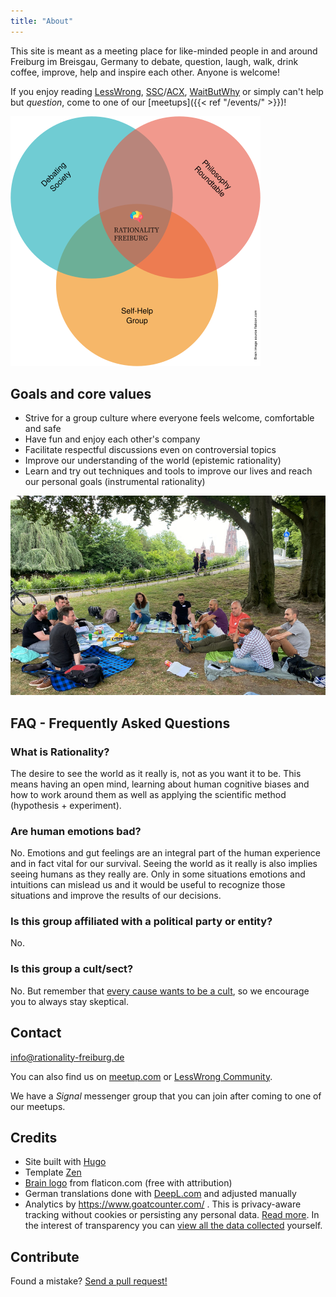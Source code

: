 ```yaml
---
title: "About"
---
```


This site is meant as a meeting place for like-minded people in and around
Freiburg im Breisgau, Germany to debate, question, laugh, walk, drink coffee,
improve, help and inspire each other. Anyone is welcome!

<!--more-->

If you enjoy reading [LessWrong](https://www.lesswrong.com/),
[SSC](https://slatestarcodex.com/)/[ACX](https://astralcodexten.substack.com/),
[WaitButWhy](https://waitbutwhy.com/) or simply can't help but _question_, come
to one of our [meetups]({{< ref "/events/" >}})!

<a href="about-venn-diagram-800-en.png" style="display:block; width:
400px;"><img src="about-venn-diagram-400-en.png" alt="Venn diagram: Rationality
Freiburg is at the intersection of 'Debating Society', 'Philosophy Roundtable'
and 'Self-Help Group'"></a>

## Goals and core values

* Strive for a group culture where everyone feels welcome, comfortable and safe
* Have fun and enjoy each other's company
* Facilitate respectful discussions even on controversial topics
* Improve our understanding of the world (epistemic rationality)
* Learn and try out techniques and tools to improve our lives and reach our
  personal goals (instrumental rationality)

!['Rationality Freiburg' group deep in discussion in the park](rationality-freiburg-group.jpg
"'Rationality Freiburg' group deep in discussion in the park")

## FAQ - Frequently Asked Questions

### What is Rationality?

The desire to see the world as it really is, not as you want it to be. This
means having an open mind, learning about human cognitive biases and how to
work around them as well as applying the scientific method (hypothesis +
experiment).

### Are human emotions bad?

No. Emotions and gut feelings are an integral part of the human experience and
in fact vital for our survival. Seeing the world as it really is also implies
seeing humans as they really are. Only in some situations emotions and
intuitions can mislead us and it would be useful to recognize those situations
and improve the results of our decisions.

### Is this group affiliated with a political party or entity?

No.

### Is this group a cult/sect?

No. But remember that [every cause wants to be a
cult](https://www.lesswrong.com/posts/yEjaj7PWacno5EvWa/every-cause-wants-to-be-a-cult),
so we encourage you to always stay skeptical.

## Contact

info@rationality-freiburg.de

You can also find us on [meetup.com](https://www.meetup.com/rationality-freiburg/)
or [LessWrong Community](https://www.lesswrong.com/groups/fFZZ2Ywzsab86EESY).

We have a _Signal_ messenger group that you can join after coming to one of our
meetups.

## Credits

* Site built with [Hugo](https://gohugo.io)
* Template [Zen](https://github.com/frjo/hugo-theme-zen)
* [Brain logo](https://www.flaticon.com/premium-icon/brain_3288930) from
  flaticon.com (free with attribution)
* German translations done with [DeepL.com](https://www.deepl.com) and adjusted manually
* Analytics by https://www.goatcounter.com/ . This is privacy-aware tracking
  without cookies or persisting any personal data. [Read more](https://www.goatcounter.com/help/gdpr).
  In the interest of transparency you can [view all the data collected](https://rationality-freiburg.goatcounter.com/)
  yourself.

## Contribute

Found a mistake? [Send a pull request!](https://github.com/omarkohl/rationality-freiburg.de)
